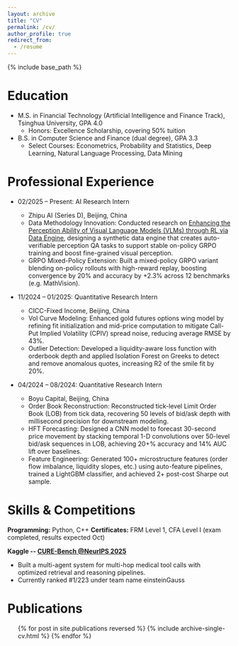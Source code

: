 ```yaml
---
layout: archive
title: "CV"
permalink: /cv/
author_profile: true
redirect_from:
  - /resume
---
```


{% include base_path %}

Education
======
* M.S. in Financial Technology (Artificial Intelligence and Finance Track), Tsinghua University, GPA 4.0
  * Honors: Excellence Scholarship, covering 50% tuition
* B.S. in Computer Science and Finance (dual degree), GPA 3.3
  * Select Courses: Econometrics, Probability and Statistics, Deep Learning, Natural Language Processing, Data Mining

Professional Experience
======
* 02/2025 – Present: AI Research Intern
  * Zhipu AI (Series D), Beijing, China
  * Data Methodology Innovation: Conducted research on [Enhancing the Perception Ability of Visual Language Models (VLMs) through RL via Data Engine](https://www.notion.so/Enhancing-the-Perception-Ability-of-VLM-through-Reinforcement-Learning-via-Data-Engine-1aca1e0d824c80898693ed5fec3348ac), designing a synthetic data engine that creates auto-verifiable perception QA tasks to support stable on-policy GRPO training and boost fine-grained visual perception.
  * GRPO Mixed-Policy Extension: Built a mixed-policy GRPO variant blending on-policy rollouts with high-reward replay, boosting convergence by 20% and accuracy by +2.3% across 12 benchmarks (e.g. MathVision).

* 11/2024 – 01/2025: Quantitative Research Intern
  * CICC-Fixed Income, Beijing, China
  * Vol Curve Modeling: Enhanced gold futures options wing model by refining fit initialization and mid-price computation to mitigate Call-Put Implied Volatility (CPIV) spread noise, reducing average RMSE by 43%.
  * Outlier Detection: Developed a liquidity-aware loss function with orderbook depth and applied Isolation Forest on Greeks to detect and remove anomalous quotes, increasing R2 of the smile fit by 20%.

* 04/2024 – 08/2024: Quantitative Research Intern
  * Boyu Capital, Beijing, China
  * Order Book Reconstruction: Reconstructed tick-level Limit Order Book (LOB) from tick data, recovering 50 levels of bid/ask depth with millisecond precision for downstream modeling.
  * HFT Forecasting: Designed a CNN model to forecast 30-second price movement by stacking temporal 1-D convolutions over 50-level bid/ask sequences in LOB, achieving 20+% accuracy and 14% AUC lift over baselines.
  * Feature Engineering: Generated 100+ microstructure features (order flow imbalance, liquidity slopes, etc.) using auto-feature pipelines, trained a LightGBM classifier, and achieved 2+ post-cost Sharpe out sample.
  
Skills & Competitions
======
**Programming:** Python, C++
**Certificates:** FRM Level 1, CFA Level I (exam completed, results expected Oct)

**Kaggle -- [CURE-Bench @NeurIPS 2025](https://www.kaggle.com/competitions/cure-bench/leaderboard)**
* Built a multi-agent system for multi-hop medical tool calls with optimized retrieval and reasoning pipelines.
* Currently ranked #1/223 under team name einsteinGauss

Publications
======
  <ul>{% for post in site.publications reversed %}
    {% include archive-single-cv.html %}
  {% endfor %}</ul>
